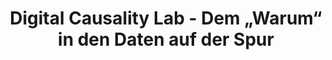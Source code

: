 ---
id: "dcl" # nochmal überlegen
method: "Vorlesung und Übung"
institution: "Fakultät für Betriebswirtschaft"
title: "Digital Causality Lab - Dem „Warum“ in den Daten auf der Spur"
title_project: "Digital Causality Lab - Dem „Warum“ in den Daten auf der Spur"
title_short: "Digital Causality Lab"
period: "Jun 22 ­­- May 23 (12 months)"
foerderlinie: "Fachspezifische Data Literacy"
round: "1"
filter: "1"
lecture2go: "68603"
uhh_url: "https://www.hcl.uni-hamburg.de/ddlitlab/data-literacy-lehrlabor/erste-foerderrunde/04-dcl.html"
contributors: "Dr. Philipp Bach, Gangli Tan"
mentor: "Prof. Dr. Martin Spindler, Prof. Dr. Knut Haase"
quote: "Die Definition von Data Literacy kann in direkten Zusammenhang mit dem Ziehen kausaler Schlüsse aus Daten gesetzt werden: Nur auf Basis einer validen, nachvollziehbaren und kritischen kausalen Analyse können zielgerichtete Handlungsempfehlungen abgeleitet werden."
text: |
    ### Ausrichtung des Digital Causality Labs

    Kausale Inferenz kann sehr viel Spaß machen, und den Studierenden sollte dies vermittelt werden. Darüber hinaus sind die Methoden zur Analyse kausaler Zusammenhänge viel besser zu verstehen, wenn sie eigenständig angewendet werden. Die theoretischen Ansätze dienen immer auch der praktischen Anwendung. So wurde die Idee geboren, ein kausales Lab zu schaffen, in dem Studierende die Möglichkeit haben, Dinge auszuprobieren, Ideen zu sammeln und gegebenenfalls wieder zu verwerfen und am Ende zu eigenständigen Lösungen zu kommen. 

    ### Rückblick und Ergebnisse

    Im Zuge des Projektes wurde eine moderne und innovative Lehrveranstaltung im Kontext von Kausalität geschaffen. Die Vorlesung wurde durch interaktive Lernmaterialien (Lern-Apps) ergänzt, die zum besseren Verständnis der theoretischen Inhalte beigetragen haben. Mit dem Digital Causality Lab, das die vorherige frontal-unterrichtete Übung ersetzt, wurde zudem ein innovativer Lernraum mit einem didaktischen Schwerpunkt auf forschendem Lernen etabliert. Einerseits werden im Digital Causality Lab wichtige praktische Werkzeuge und Fähigkeiten der Data Literacy vermittelt, sowie die theoretischen Konzepte aus der Vorlesung praktisch angewandt. Andererseits vertiefen die Studierende diese Kenntnisse im Zuge von kausalen Fallstudien, in denen sie eigenständig ein Data Product entwickeln.

    Die Lehrveranstaltung "Kausale Inferenz und Digital Causality Lab" wird ein fester Bestandteil des Curriculum (B.Sc. Betriebswirtschaftslehre und verwandte Studiengänge) werden und regelmäßig als Hybridveranstaltung im Sommersemester angeboten. Zudem werden wir eine vollständig digitale Version des Kurses (MOOC) anbieten. Diese richtet sich dann eine breite Zuhörerschaft im Rahmen des Studium Generale.

    Auch für zukünftige Lehrprojekte konnte ein Mehrwert geschaffen werden. Einerseits konnten neue didaktische Konzepte entwickelt und erprobt werden und andererseits wurde erstmals das Thema Data Literacy als dezidierter Lehrschwerpunkt etabliert. Darüber hinaus wurden viele Lernmaterialien erstellt und online geteilt. Ein wichtiger Bestandteil des Projektes beruht auf Open Source Software Entwicklung, wodurch der Quellcode für zahlreiche Lernmaterialien (z.B. die Lern-Apps) frei verfügbar sind.

    ### Tipps von Lehrenden für Lehrende

    Das Thema Data Literacy wird allgemein eine stärkere Bedeutung in zukünftigen Lehrveranstaltungen erhalten müssen. Häufig sind frontale Lehr-Szenarien nicht geeignet, um Lerninhalte und Kompetenzen zu vermitteln. In Zukunft muss häufiger auf einen interaktiven und kollaborativen Lehransatz und Elemente des forschenden Lernen zurückgegriffen werden. Darüber hinaus sollten in statistischen Lehrveranstaltungen zukünftig häufiger interaktive Lern-Apps als Lehrmaterialien eingesetzt werden. Im Projekt wurden sehr gute Erfahrungen mit ihnen in der Lehre gemacht.

image: "https://www.hcl.uni-hamburg.de/18800187/logo-dcl-310effe0a75f17ccf8c1f87d7ca4cc812a2c2e9c.png"
image_credit: "UHH/Bach"
link_external: "https://digitalcausalitylab.github.io/"
stine: "WiSe 2022/23:  Vorlesung & Übung <a href='https://www.stine.uni-hamburg.de/scripts/mgrqispi.dll?APPNAME=CampusNet&PRGNAME=COURSEDETAILS&ARGUMENTS=-N000000000000001,-N000605,-N0,-N383407831778068,-N383407831786069,-N0,-N0,-N3,-AWqPuxz6P7DPHxoUL3Y5affme4uRZcgcNmNm-eDwocIp6rqmFVBowQSAyWBoYWdmaONmPRYwfvYRLvumZPNBNQ-HSHNUwcqLTxBAg7U5hWNohOY6XWDL3vqBNPYPpxYZteYmJWMejvWRExzmh3YDwVSRucdejCY6DfQLWvuoq4gPQ4I5-fMAaWjms4ULxOUK6xNwMRUlweZa94B6P7YLWWYw5vZW3fqWt4YRLxWoJHSm5RYofHqAbxgLdmqywRIHPQYwb4Y5dYupaczRYPUKtHuWKxzLAxfHPHgfwPSiFYDos3zZvO-RMOBAtvdHSrq6V4QWNODAdfjUfVzHQHfKgRBohfSp97qKtmdU3voKwRoU7HfPDRBfFPDHlOz5xmBmgVDUJQuWffIpC4u5jHu5xvIWmRqZeff5MPzGaOdW6HBHufSpg4Uc6WMpwfUVNPbZVHWmzmZo7OZpeYQWqc-ReQYLImSRwHWUBmqUjRfHeQML0vd5C7MP77uLFWM5DWNA6mjLJVzP9RD7-fjHIvUUSYUnjmSpmVBLQWM5kedRdWIew3opjYBHNQfwW7WfZPomumIWT7NG7WjUWRM5lQWLQeZoaefKTQD5u7WUpfMfNRNGDHueAO-79xIp0WzoxfumkCQHVVIHKcq7-WqRzfomfvdUCrU5QrUVZQWPQWdwDcf7FOqAmmfW3cdL97DF-Rzo0edfwPqLBmq5zcYwkOWV9xZUT7dHC7fLNRZHmQfAZODltQBKKYD53OD6H7qRl7NPz' target='blank'>'Einführung in die Kausale Inferenz & Digital Causality Lab'</a>"
---